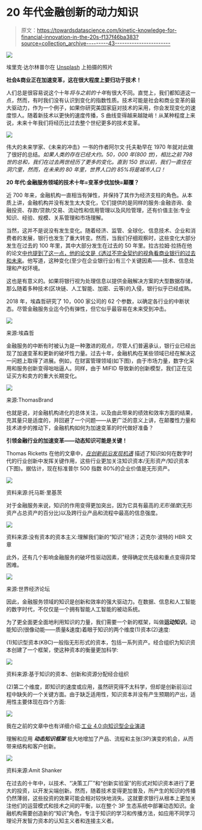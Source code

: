 # 20 年代金融创新的动力知识

> 原文：<https://towardsdatascience.com/kinetic-knowledge-for-financial-innovation-in-the-20s-f137f46ba383?source=collection_archive---------43----------------------->

![](img/4d8f1e2a5198d8f8151abd10f83505f1.png)

埃里克·达尔林普尔在 [Unsplash](https://unsplash.com?utm_source=medium&utm_medium=referral) 上拍摄的照片

**社会&商业正在加速变革，这在很大程度上要归功于技术！**

人们总是很容易说这个十年*将与之前的十年*有很大不同。直觉上，我们都知道这一点，然而，有时我们没有认识到变化的指数性质。技术可能是社会和商业变革的最大驱动力，作为一个例子，如果你研究美国家庭对技术的采用，你会发现变化的速度惊人。随着新技术以更快的速度传播，S 曲线变得越来越陡峭！从某种程度上来说，未来十年我们将经历比过去整个世纪更多的技术变革。

![](img/443b916083a933f6fda508565204724c.png)

伟大的未来学家、《未来的冲击》一书的作者阿尔文·托夫勒早在 1970 年就对此做了很好的总结。*如果人类的存在已经大约。50，000 年(800 世)，相比之前 798 世的总和，我们在过去两世经历了更多的变化。直到 150 世以前，我们一直住在洞穴里，然而，在未来的 80 年里，世界人口的 85%将是城市人口！*

**20 年代:金融服务领域的技术十年=变革步伐加快=颠覆？**

近 700 年来，金融机构一直相当有弹性，并保持了其作为经济支柱的角色。从本质上讲，金融机构并没有发生太大变化，它们提供的是同样的服务:金融咨询、金融投资、存款/贷款/交易、流动性和信用管理以及风险管理，还有价值主张:专业知识、经验、规模、关系管理和市场理解。

当然，这并不是说没有发生变化。随着经济、监管、全球化、信息技术、企业和消费者的发展，银行也发生了重大转变。然而，当我们仔细观察时，这些变化大部分发生在过去的 100 年里，其中大部分发生在过去的 50 年里。拉古拉姆·拉扬在他的论文[中也提到了这一点，他的论文是《透过不完全契约的视角看商业银行的过去和未来](https://faculty.chicagobooth.edu/raghuram.rajan/research/papers/jmcb.pdf)。他写道，这种变化(至少在企业银行业)有三个关键因素——技术、信息处理和产权环境。

这也是有意义的。如果将银行视为处理信息以提供金融解决方案的大型数据存储，那么随着多种技术(区块链、人工智能、加密、云等)的入侵，银行似乎已经成熟。

2018 年，埃森哲研究了 10，000 家公司的 62 个参数，以确定各行业的中断状态。尽管金融服务业迄今仍有弹性，但它似乎最容易在未来受到冲击。

![](img/f371d4eb7eb79013e454f081d95ccf01.png)

来源:埃森哲

金融服务的中断有时被认为是一种激进的观点，尽管人们普遍承认，银行业已经出现了加速变革和更新的破坏性力量。过去十年，金融机构在某些领域已经在解决这一问题上取得了进展。例如，在财富管理领域(如下图)，由于市场力量，数字化采用和服务创新变得咄咄逼人。同样，由于 MIFID 导致新的创新模型，我们正在见证买方和卖方的重大长期变化。

![](img/cfd9f2f9364d13928643f6dd38056a09.png)

来源:ThomasBrand

也就是说，对金融机构进化的总体关注，以及由此带来的绩效和效率方面的结果，充其量只是适度的，并回避了一个问题——从更广泛的意义上讲，在颠覆性力量和技术进步的推动下，金融机构如何为加速变革的时代做好准备？

**引领金融行业的加速变革——动态知识可能是关键！**

Thomas Ricketts 在他的文章中，[*在创新前沿发现机遇*](https://evolutionarytree.com/Home/Opportunity-is-Found-on-the-Innovation-Frontier) 描述了知识如何在数字时代的行业创新中发挥关键作用，这些行业更加关注知识资本/无形资产/知识资本(下图)。据估计，现在标准普尔 500 指数 80%的企业价值是无形资产。

![](img/50bfb39ccd26fbf0c2f1a6d53cc43a3e.png)

资料来源:托马斯·里基茨

对于金融服务来说，知识的作用变得更加突出，因为它具有最高的*无形强度*(无形资产占总资产的百分比)以及跨行业产品和流程中最高的信息强度。

![](img/176322ae6c27555e03186b17717ff4bb.png)

资料来源:没有资本的资本主义:理解我们新的“知识”经济；迈克尔·波特的 HBR 文章

此外，还有几个影响金融服务的破坏性驱动因素，使得确定优先级和重点变得异常困难。

![](img/cfebe438a403da5aa37c2209e023d2b8.png)

来源:世界经济论坛

因此，金融服务领域的知识是创新和效率的强大驱动力。在数据、信息和人工智能的数字时代，不仅仅是一个拥有智能人工智能的被动系统。

为了更全面更全面地利用知识的力量，我们需要一个新的框架，叫做**运动知识**。动能知识(很像动能——质量&速度)着眼于知识的两个维度(1)资本(2)速度:

(1)知识型资本(KBC)一般指无形形式的资本，包括一系列资产。经合组织为知识资本创建了一个框架，使这种资本的衡量更加科学:

![](img/de5abffad4c044caf5ed2013cc55661b.png)

资料来源:基于知识的资本、创新和资源分配经合组织

(2)第二个维度，即知识的速度或应用，虽然研究得不太科学，但却是创新前沿过程中缺失的一个关键方面。由于缺乏适用性，知识资本并没有产生预期的产出，适用性主要体现在四个方面:

![](img/e231f26721b9f3f61314a5409b625863.png)

我在之前的文章中也有详细介绍:[工业 4.0:向知识型企业演进](/industry-4-0-evolution-to-knowledge-based-enterprises-a0bda1b9a5f6)

理解和应用 ***动态知识框架*** 极大地增加了产品、流程和主张(3P)演变的机会，从而带来结构和客户创新。

![](img/2959f8d9a5ddc91e1e3b844e48d02ac8.png)

资料来源:Amit Shanker

在过去的十年中，以技术、“决策工厂”和“创新实验室”的形式对知识资本进行了更大的投资，以开发尖端创新。然而，随着技术变得更加普及，所产生的知识的传播仍然薄弱，这些投资的效果可能会相对较快地消失。这就要求银行从根本上更加关注他们的运营模式和技术之间的平衡，以在整个 3P 生态系统中部署动态知识。金融机构需要创造新的“知识”角色，专注于知识的学习和传播方法，如应用不同学习理论开发智力资本的认知主义者和连接主义者。